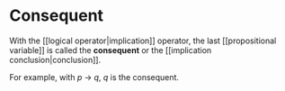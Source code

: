 # Consequent
With the [[logical operator|implication]] operator, the last [[propositional variable]] is called the **consequent** or the [[implication conclusion|conclusion]].

For example, with *p* $\rightarrow$ *q*, *q* is the consequent.